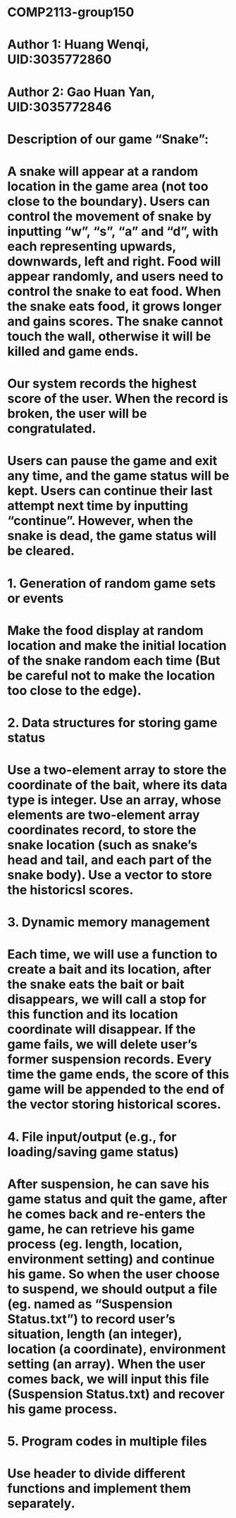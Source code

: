  # COMP2113-group150 
 # Author 1: Huang Wenqi, UID:3035772860
 # Author 2: Gao Huan Yan, UID:3035772846
 #
 # Description of our game “Snake”:
 # A snake will appear at a random location in the game area (not too close to the boundary). Users can control the movement of snake by inputting “w”, “s”, “a” and “d”, with each representing upwards, downwards, left and right. Food will appear randomly, and users need to control the snake to eat food. When the snake eats food, it grows longer and gains scores. The snake cannot touch the wall, otherwise it will be killed and game ends.
 # Our system records the highest score of the user. When the record is broken, the user will be congratulated.
 # Users can pause the game and exit any time, and the game status will be kept. Users can continue their last attempt next time by inputting “continue”. However, when the snake is dead, the game status will be cleared.


# 1.	Generation of random game sets or events
# Make the food display at random location and make the initial location of the snake random each time (But be careful not to make the location too close to the edge). 
# 2.	Data structures for storing game status
# Use a two-element array to store the coordinate of the bait, where its data type is integer. Use an array, whose elements are two-element array coordinates record, to store the snake location (such as snake’s head and tail, and each part of the snake body). Use a vector to store the historicsl scores.
# 3.	Dynamic memory management
# Each time, we will use a function to create a bait and its location, after the snake eats the bait or bait disappears, we will call a stop for this function and its location coordinate will disappear. If the game fails, we will delete user’s former suspension records. Every time the game ends, the score of this game will be appended to the end of the vector storing historical scores.
# 4.	File input/output (e.g., for loading/saving game status)
# After suspension, he can save his game status and quit the game, after he comes back and re-enters the game, he can retrieve his game process (eg. length, location, environment setting) and continue his game. So when the user choose to suspend, we should output a file (eg. named as “Suspension Status.txt”) to record user’s situation, length (an integer), location (a coordinate), environment setting (an array). When the user comes back, we will input this file (Suspension Status.txt) and recover his game process.
# 5.	Program codes in multiple files
# Use header to divide different functions and implement them separately. 

